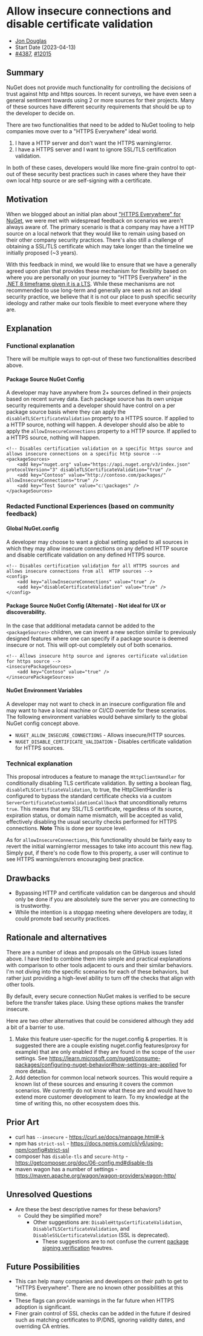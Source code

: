 # Allow insecure connections and disable certificate validation

- [Jon Douglas](https://github.com/jondouglas)
- Start Date (2023-04-13)
- [#4387](https://github.com/NuGet/Home/issues/4387), [#12015](https://github.com/NuGet/Home/issues/12015)

## Summary

<!-- One-paragraph description of the proposal. -->
NuGet does not provide much functionality for controlling the decisions of trust against http and https sources. In recent surveys, we have even seen a general sentiment towards using 2 or more sources for their projects. Many of these sources have different security requirements that should be up to the developer to decide on. 

There are two functionalities that need to be added to NuGet tooling to help companies move over to a "HTTPS Everywhere" ideal world.

1. I have a HTTP server and don't want the HTTPS warning/error.
2. I have a HTTPS server and I want to ignore SSL/TLS certification validation.

In both of these cases, developers would like more fine-grain control to opt-out of these security best practices such in cases where they have their own local http source or are self-signing with a certificate.

## Motivation 

<!-- Why are we doing this? What pain points does this solve? What is the expected outcome? -->
When we blogged about an initial plan about ["HTTPS Everywhere" for NuGet](https://devblogs.microsoft.com/nuget/https-everywhere/), we were met with widespread feedback on scenarios we aren't always aware of. The primary scenario is that a company may have a HTTP source on a local network that they would like to remain using based on their other company security practices. There's also still a challenge of obtaining a SSL/TLS certificate which may take longer than the timeline we initially proposed (~3 years).

With this feedback in mind, we would like to ensure that we have a generally agreed upon plan that provides these mechanism for flexibility based on where you are personally on your journey to "HTTPS Everywhere" in the [.NET 8 timeframe given it is a LTS](https://dotnet.microsoft.com/en-us/platform/support/policy). While these mechanisms are not recommended to use long-term and generally are seen as not an ideal security practice, we believe that it is not our place to push specific security ideology and rather make our tools flexible to meet everyone where they are.

## Explanation

### Functional explanation

<!-- Explain the proposal as if it were already implemented and you're teaching it to another person. -->
<!-- Introduce new concepts, functional designs with real life examples, and low-fidelity mockups or  pseudocode to show how this proposal would look. -->

There will be multiple ways to opt-out of these two functionalities described above.

#### Package Source NuGet Config

A developer may have anywhere from 2+ sources defined in their projects based on recent survey data. Each package source has its own unique security requirements and a developer should have control on a per package source basis where they can apply the `disableTLSCertificateValidation` property to a HTTPS source. If applied to a HTTP source, nothing will happen. A developer should also be able to apply the `allowInsecureConnections` property to a HTTP source. If applied to a HTTPS source, nothing will happen.

```
<!-- Disables certification validation on a specific https source and allows insecure connections on a specific http source -->
<packageSources>
    <add key="nuget.org" value="https://api.nuget.org/v3/index.json" protocolVersion="3" disableTLSCertificateValidation="true" />
    <add key="Contoso" value="http://contoso.com/packages/" allowInsecureConnections="true" />
    <add key="Test Source" value="c:\packages" />
</packageSources>
```

### Redacted Functional Experiences (based on community feedback)

#### Global NuGet.config

A developer may choose to want a global setting applied to all sources in which they may allow insecure connections on any defined HTTP source and disable certificate validation on any defined HTTPS source.

```
<!-- Disables certification validation for all HTTPS sources and allows insecure connections from all  HTTP sources -->
<config>
    <add key="allowInsecureConnections" value="true" />
    <add key="disableCertificateValidation" value="true" />
</config>
```

#### Package Source NuGet Config (Alternate) - Not ideal for UX or discoverability.

In the case that additional metadata cannot be added to the `<packageSources>` children, we can invent a new section similar to previously designed features where one can specify if a package source is deemed insecure or not. This will opt-out completely out of both scenarios.

```
<!-- Allows insecure http source and ignores certificate validation for https source -->
<insecurePackageSources>
    <add key="Contoso" value="true" />
</insecurePackageSources>
```

#### NuGet Environment Variables

A developer may not want to check in an insecure configuration file and may want to have a local machine or CI/CD override for these scenarios. The following environment variables would behave similarly to the global NuGet config concept above.

- `NUGET_ALLOW_INSECURE_CONNECTIONS` - Allows insecure/HTTP sources.
- `NUGET_DISABLE_CERTIFICATE_VALIDATION` - Disables certificate validation for HTTPS sources.

### Technical explanation

<!-- Explain the proposal in sufficient detail with implementation details, interaction models, and clarification of corner cases. -->

This proposal introduces a feature to manage the `HttpClientHandler` for conditionally disabling TLS certificate validation. By setting a boolean flag, `disableTLSCertificateValidation`, to true, the HttpClientHandler is configured to bypass the standard certificate checks via a custom `ServerCertificateCustomValidationCallback` that unconditionally returns `true`. This means that any SSL/TLS certificate, regardless of its source, expiration status, or domain name mismatch, will be accepted as valid, effectively disabling the usual security checks performed for HTTPS connections. **Note** This is done per source level.

As for `allowInsecureConnections`, this functionality should be fairly easy to revert the initial warning/error messages to take into account this new flag. Simply put, if there's no code flow to this property, a user will continue to see HTTPS warnings/errors encouraging best practice. 

## Drawbacks

<!-- Why should we not do this? -->
- Bypassing HTTP and certificate validation can be dangerous and should only be done if you are absolutely sure the server you are connecting to is trustworthy.
- While the intention is a stopgap meeting where developers are today, it could promote bad security practices.

## Rationale and alternatives

<!-- Why is this the best design compared to other designs? -->
<!-- What other designs have been considered and why weren't they chosen? -->
<!-- What is the impact of not doing this? -->
There are a number of ideas and proposals on the GitHub issues listed above. I have tried to combine them into simple and practical explanations with comparison to other tools adjacent to ours and their similar behaviors. I'm not diving into the specific scenarios for each of these behaviors, but rather just providing a high-level ability to turn off the checks that align with other tools.

By default, every secure connection NuGet makes is verified to be secure before the transfer takes place. Using these options makes the transfer insecure.

Here are two other alternatives that could be considered although they add a bit of a barrier to use.

1. Make this feature user-specific for the nuget.config & properties. It is suggested there are a couple existing nuget.config features(proxy for example) that are only enabled if they are found in the scope of the `user` settings. See https://learn.microsoft.com/nuget/consume-packages/configuring-nuget-behavior#how-settings-are-applied for more details.
2. Add detection for common local network sources. This would require a known list of these sources and ensuring it covers the common scenarios. We currently do not know what these are and would have to extend more customer development to learn. To my knowledge at the time of writing this, no other ecosystem does this.

## Prior Art

<!-- What prior art, both good and bad are related to this proposal? -->
<!-- Do other features exist in other ecosystems and what experience have their community had? -->
<!-- What lessons from other communities can we learn from? -->
<!-- Are there any resources that are relevant to this proposal? -->
- curl has `--insecure` - https://curl.se/docs/manpage.html#-k
- npm has `strict-ssl` - https://docs.npmjs.com/cli/v6/using-npm/config#strict-ssl
- composer has `disable-tls` and `secure-http` - https://getcomposer.org/doc/06-config.md#disable-tls
- maven wagon has a number of settings - https://maven.apache.org/wagon/wagon-providers/wagon-http/

## Unresolved Questions

<!-- What parts of the proposal do you expect to resolve before this gets accepted? -->
<!-- What parts of the proposal need to be resolved before the proposal is stabilized? -->
<!-- What related issues would you consider out of scope for this proposal but can be addressed in the future? -->
- Are these the best descriptive names for these behaviors?
    - Could they be simplified more?
        - Other suggestions are: `DisableHttpsCertificateValidation`, `DisableTLSCertificateValidation`, and `DisableSSLCertificateValidation` (SSL is deprecated).
            - These suggestions are to not confuse the current [package signing verification](https://learn.microsoft.com/dotnet/core/tools/nuget-signed-package-verification) feautres.

## Future Possibilities

<!-- What future possibilities can you think of that this proposal would help with? -->
- This can help many companies and developers on their path to get to "HTTPS Everywhere". There are no known other possibilities at this time.
- These flags can provide warnings in the far future when HTTPS adoption is significant.
- Finer grain control of SSL checks can be added in the future if desired such as matching certificates to IP/DNS, ignoring validity dates, and overriding CA entries.
